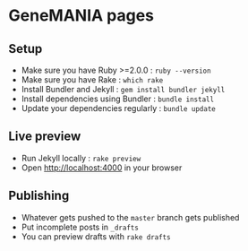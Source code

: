 # GeneMANIA pages

## Setup

- Make sure you have Ruby >=2.0.0 : `ruby --version`
- Make sure you have Rake : `which rake`
- Install Bundler and Jekyll : `gem install bundler jekyll`
- Install dependencies using Bundler : `bundle install`
- Update your dependencies regularly : `bundle update`

## Live preview

- Run Jekyll locally : `rake preview`
- Open [http://localhost:4000](http://localhost:4000) in your browser

## Publishing

- Whatever gets pushed to the `master` branch gets published
- Put incomplete posts in `_drafts`
- You can preview drafts with `rake drafts`
